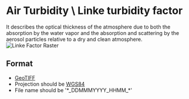 # Air Turbidity \ Linke turbidity factor

It describes the optical thickness of the atmosphere due to both the absorption by the water vapor and the absorption and scattering by the aerosol particles relative to a dry and clean atmosphere.
![Linke Factor Raster](http://www.soda-pro.com/documents/10157/326336/Tl2010_year_WGS84.png/74997ed0-0bb3-4279-b6fe-603d9dd26f13?t=1609165896000)

## Format

- [GeoTIFF](https://en.wikipedia.org/wiki/Geographic_coordinate_system#Geographic_coordinate_systems)
- Projection should be [WGS84](https://en.wikipedia.org/wiki/World_Geodetic_System)
- File name should be '\*\_DDMMMYYYY_HHMM\_\*'
